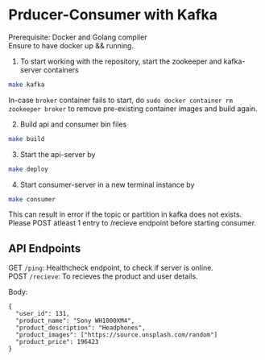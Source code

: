 # Prducer-Consumer with Kafka

Prerequisite: Docker and Golang compiler  
Ensure to have docker up && running.

1. To start working with the repository, start the zookeeper and kafka-server containers

```bash
make kafka
```
In-case `broker` container fails to start, do `sudo docker container rm zookeeper broker` to remove pre-existing container images and build again.

2. Build api and consumer bin files

```bash
make build
```

3. Start the api-server by

```bash
make deploy
```

4. Start consumer-server in a new terminal instance by

```bash
make consumer
```
This can result in error if the topic or partition in kafka does not exists. Please POST atleast 1 entry to /recieve endpoint before starting consumer.

## API Endpoints

GET `/ping`: Healthcheck endpoint, to check if server is online.  
POST `/recieve`: To recieves the product and user details.

Body:
```
{
  "user_id": 131,
  "product_name": "Sony WH1000XM4",
  "product_description": "Headphones",
  "product_images": ["https://source.unsplash.com/random"]
  "product_price": 196423
}
```
